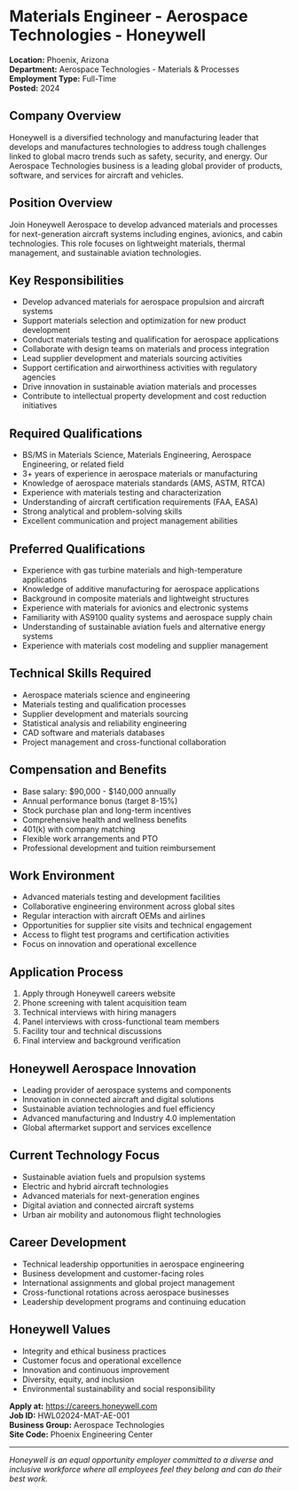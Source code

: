 # Materials Engineer - Aerospace Technologies - Honeywell

**Location:** Phoenix, Arizona  
**Department:** Aerospace Technologies - Materials & Processes  
**Employment Type:** Full-Time  
**Posted:** 2024  

## Company Overview

Honeywell is a diversified technology and manufacturing leader that develops and manufactures technologies to address tough challenges linked to global macro trends such as safety, security, and energy. Our Aerospace Technologies business is a leading global provider of products, software, and services for aircraft and vehicles.

## Position Overview

Join Honeywell Aerospace to develop advanced materials and processes for next-generation aircraft systems including engines, avionics, and cabin technologies. This role focuses on lightweight materials, thermal management, and sustainable aviation technologies.

## Key Responsibilities

- Develop advanced materials for aerospace propulsion and aircraft systems
- Support materials selection and optimization for new product development
- Conduct materials testing and qualification for aerospace applications
- Collaborate with design teams on materials and process integration
- Lead supplier development and materials sourcing activities
- Support certification and airworthiness activities with regulatory agencies
- Drive innovation in sustainable aviation materials and processes
- Contribute to intellectual property development and cost reduction initiatives

## Required Qualifications

- BS/MS in Materials Science, Materials Engineering, Aerospace Engineering, or related field
- 3+ years of experience in aerospace materials or manufacturing
- Knowledge of aerospace materials standards (AMS, ASTM, RTCA)
- Experience with materials testing and characterization
- Understanding of aircraft certification requirements (FAA, EASA)
- Strong analytical and problem-solving skills
- Excellent communication and project management abilities

## Preferred Qualifications

- Experience with gas turbine materials and high-temperature applications
- Knowledge of additive manufacturing for aerospace applications
- Background in composite materials and lightweight structures
- Experience with materials for avionics and electronic systems
- Familiarity with AS9100 quality systems and aerospace supply chain
- Understanding of sustainable aviation fuels and alternative energy systems
- Experience with materials cost modeling and supplier management

## Technical Skills Required

- Aerospace materials science and engineering
- Materials testing and qualification processes
- Supplier development and materials sourcing
- Statistical analysis and reliability engineering
- CAD software and materials databases
- Project management and cross-functional collaboration

## Compensation and Benefits

- Base salary: $90,000 - $140,000 annually
- Annual performance bonus (target 8-15%)
- Stock purchase plan and long-term incentives
- Comprehensive health and wellness benefits
- 401(k) with company matching
- Flexible work arrangements and PTO
- Professional development and tuition reimbursement

## Work Environment

- Advanced materials testing and development facilities
- Collaborative engineering environment across global sites
- Regular interaction with aircraft OEMs and airlines
- Opportunities for supplier site visits and technical engagement
- Access to flight test programs and certification activities
- Focus on innovation and operational excellence

## Application Process

1. Apply through Honeywell careers website
2. Phone screening with talent acquisition team
3. Technical interviews with hiring managers
4. Panel interviews with cross-functional team members
5. Facility tour and technical discussions
6. Final interview and background verification

## Honeywell Aerospace Innovation

- Leading provider of aerospace systems and components
- Innovation in connected aircraft and digital solutions
- Sustainable aviation technologies and fuel efficiency
- Advanced manufacturing and Industry 4.0 implementation
- Global aftermarket support and services excellence

## Current Technology Focus

- Sustainable aviation fuels and propulsion systems
- Electric and hybrid aircraft technologies
- Advanced materials for next-generation engines
- Digital aviation and connected aircraft systems
- Urban air mobility and autonomous flight technologies

## Career Development

- Technical leadership opportunities in aerospace engineering
- Business development and customer-facing roles
- International assignments and global project management
- Cross-functional rotations across aerospace businesses
- Leadership development programs and continuing education

## Honeywell Values

- Integrity and ethical business practices
- Customer focus and operational excellence
- Innovation and continuous improvement
- Diversity, equity, and inclusion
- Environmental sustainability and social responsibility

**Apply at:** https://careers.honeywell.com  
**Job ID:** HWL02024-MAT-AE-001  
**Business Group:** Aerospace Technologies  
**Site Code:** Phoenix Engineering Center

---

*Honeywell is an equal opportunity employer committed to a diverse and inclusive workforce where all employees feel they belong and can do their best work.*
